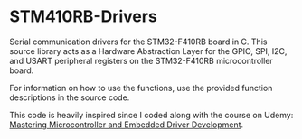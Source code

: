 # STM410RB-Drivers
Serial communication drivers for the STM32-F410RB board in C. This source library acts as a Hardware Abstraction Layer for the GPIO, SPI, I2C, and USART peripheral registers on the STM32-F410RB microcontroller board.

For information on how to use the functions, use the provided function descriptions in the source code.

This code is heavily inspired since I coded along with the course on Udemy: [Mastering Microcontroller and Embedded Driver Development](https://www.udemy.com/course/mastering-microcontroller-with-peripheral-driver-development/).
